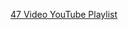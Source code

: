 [47 Video YouTube Playlist][1]

[1]: https://www.youtube.com/playlist?list=PL8dPuuaLjXtNgK6MZucdYldNkMybYIHKR